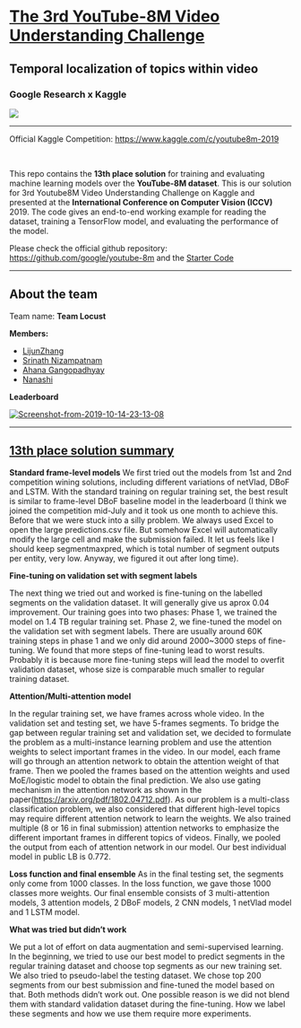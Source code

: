 # [The 3rd YouTube-8M Video Understanding Challenge](https://www.kaggle.com/c/youtube8m-2019)
## Temporal localization of topics within video
### Google Research x Kaggle

![](http://research.google.com/youtube8m/workshop2018/logo.png)

----

Official Kaggle Competition: https://www.kaggle.com/c/youtube8m-2019

<br>

This repo contains the **13th place solution** for training and evaluating machine learning models over the **YouTube-8M dataset**. This is our solution for 3rd Youtube8M Video Understanding Challenge on Kaggle and presented at the **International Conference on Computer Vision (ICCV)** 2019. The code gives an end-to-end working example for reading the dataset, training a TensorFlow model, and evaluating the performance of the model.

Please check the official github repository: https://github.com/google/youtube-8m and the [Starter Code](https://github.com/google/youtube-8m)

---

## About the team

Team name: **Team Locust**

**Members:**
- [LijunZhang](https://www.kaggle.com/lijunleozhang)
- [Srinath Nizampatnam](https://www.kaggle.com/srinath1993)
- [Ahana Gangopadhyay](https://www.kaggle.com/ahana91)
- [Nanashi](https://www.kaggle.com/jesucristo)

**Leaderboard**

<a href="https://www.kaggle.com/c/youtube8m-2019/leaderboard"><img src="https://i.ibb.co/WkNwnww/Screenshot-from-2019-10-14-23-13-08.png" alt="Screenshot-from-2019-10-14-23-13-08" border="0"></a>

---

## [13th place solution summary](https://www.kaggle.com/c/youtube8m-2019/discussion/112298#latest-647146)

**Standard frame-level models**
We first tried out the models from 1st and 2nd competition wining solutions, including different variations of netVlad, DBoF and LSTM. With the standard training on regular training set, the best result is similar to frame-level DBoF baseline model in the leaderboard (I think we joined the competition mid-July and it took us one month to achieve this. Before that we were stuck into a silly problem. We always used Excel to open the large predictions.csv file. But somehow Excel will automatically modify the large cell and make the submission failed. It let us feels like I should keep segmentmaxpred, which is total number of segment outputs per entity, very low. Anyway, we figured it out after long time).

**Fine-tuning on validation set with segment labels**

The next thing we tried out and worked is fine-tuning on the labelled segments on the validation dataset. It will generally give us aprox 0.04 improvement. Our training goes into two phases: Phase 1, we trained the model on 1.4 TB regular training set. Phase 2, we fine-tuned the model on the validation set with segment labels. There are usually around 60K training steps in phase 1 and we only did around 2000~3000 steps of fine-tuning.
We found that more steps of fine-tuning lead to worst results. Probably it is because more fine-tuning steps will lead the model to overfit validation dataset, whose size is comparable much smaller to regular training dataset.

**Attention/Multi-attention model**

In the regular training set, we have frames across whole video. In the validation set and testing set, we have 5-frames segments. To bridge the gap between regular training set and validation set, we decided to formulate the problem as a multi-instance learning problem and use the attention weights to select important frames in the video. In our model, each frame will go through an attention network to obtain the attention weight of that frame. Then we pooled the frames based on the attention weights and used MoE/logistic model to obtain the final prediction. We also use gating mechanism in the attention network as shown in the paper(https://arxiv.org/pdf/1802.04712.pdf).
As our problem is a multi-class classification problem, we also considered that different high-level topics may require different attention network to learn the weights. We also trained multiple (8 or 16 in final submission) attention networks to emphasize the different important frames in different topics of videos. Finally, we pooled the output from each of attention network in our model. Our best individual model in public LB is 0.772.

**Loss function and final ensemble**
As in the final testing set, the segments only come from 1000 classes. In the loss function, we gave those 1000 classes more weights. Our final ensemble consists of 3 multi-attention models, 3 attention models, 2 DBoF models, 2 CNN models, 1 netVlad model and 1 LSTM model.

**What was tried but didn’t work**

We put a lot of effort on data augmentation and semi-supervised learning. In the beginning, we tried to use our best model to predict segments in the regular training dataset and choose top segments as our new training set. We also tried to pseudo-label the testing dataset. We chose top 200 segments from our best submission and fine-tuned the model based on that. Both methods didn’t work out. One possible reason is we did not blend them with standard validation dataset during the fine-tuning. How we label these segments and how we use them require more experiments.
